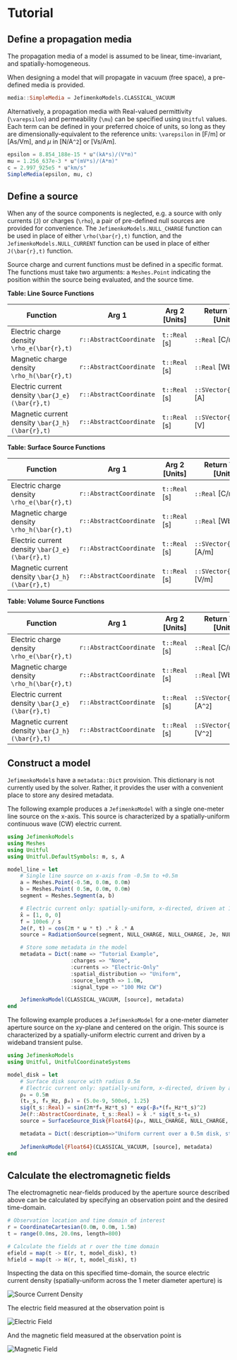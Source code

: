 # Tutorial

## Define a propagation media

The propagation media of a model is assumed to be linear, time-invariant, and
spatially-homogeneous.

When designing a model that will propagate in vacuum (free space), a pre-defined media is
provided.
```julia
media::SimpleMedia = JefimenkoModels.CLASSICAL_VACUUM
```

Alternatively, a propagation media with Real-valued permittivity (``\varepsilon``) and
permeability (``\mu``) can be specified using `Unitful` values. Each term can be defined in
your preferred choice of units, so long as they are dimensionally-equivalent to the reference
units: ``\varepsilon`` in [F/m] or [As/Vm], and $\mu$ in [N/A``^2``] or [Vs/Am].
```julia
epsilon = 8.854_188e-15 * u"(kA*s)/(V*m)"
mu = 1.256_637e-3 * u"(mV*s)/(A*m)"
c = 2.997_925e5 * u"km/s"
SimpleMedia(epsilon, mu, c)
```

## Define a source

When any of the source components is neglected, e.g. a source with only currents (``J``) or
charges (``\rho``), a pair of pre-defined null sources are provided for convenience. The
`JefimenkoModels.NULL_CHARGE` function can be used in place of either ``\rho(\bar{r},t)``
function, and the `JefimenkoModels.NULL_CURRENT` function can be used in place of either
``J(\bar{r},t)`` function.

Source charge and current functions must be defined in a specific format. The functions
must take two arguments: a `Meshes.Point` indicating the position within the source being
evaluated, and the source time.

**Table: Line Source Functions**

| Function | Arg 1 | Arg 2 [Units] | Return Type [Units] |
|---|---|---|---|
| Electric charge density ``\rho_e(\bar{r},t)``     | `r::AbstractCoordinate` | `t::Real` [s] | `::Real` [C/m] |
| Magnetic charge density ``\rho_h(\bar{r},t)``     | `r::AbstractCoordinate` | `t::Real` [s] | `::Real` [Wb/m] |
| Electric current density ``\bar{J_e}(\bar{r},t)`` | `r::AbstractCoordinate` | `t::Real` [s] | `::SVector{3,Real}` [A] |
| Magnetic current density ``\bar{J_h}(\bar{r},t)`` | `r::AbstractCoordinate` | `t::Real` [s] | `::SVector{3,Real}` [V] |

**Table: Surface Source Functions**

| Function | Arg 1 | Arg 2 [Units] | Return Type [Units] |
|---|---|---|---|
| Electric charge density ``\rho_e(\bar{r},t)``     | `r::AbstractCoordinate` | `t::Real` [s] | `::Real` [C/m``^2``] |
| Magnetic charge density ``\rho_h(\bar{r},t)``     | `r::AbstractCoordinate` | `t::Real` [s] | `::Real` [Wb/m``^2``] |
| Electric current density ``\bar{J_e}(\bar{r},t)`` | `r::AbstractCoordinate` | `t::Real` [s] | `::SVector{3,Real}` [A/m] |
| Magnetic current density ``\bar{J_h}(\bar{r},t)`` | `r::AbstractCoordinate` | `t::Real` [s] | `::SVector{3,Real}` [V/m] |

**Table: Volume Source Functions**

| Function | Arg 1 | Arg 2 [Units] | Return Type [Units] |
|---|---|---|---|
| Electric charge density ``\rho_e(\bar{r},t)``     | `r::AbstractCoordinate` | `t::Real` [s] | `::Real` [C/m``^3``] |
| Magnetic charge density ``\rho_h(\bar{r},t)``     | `r::AbstractCoordinate` | `t::Real` [s] | `::Real` [Wb/m``^3``] |
| Electric current density ``\bar{J_e}(\bar{r},t)`` | `r::AbstractCoordinate` | `t::Real` [s] | `::SVector{3,Real}` [A``^2``] |
| Magnetic current density ``\bar{J_h}(\bar{r},t)`` | `r::AbstractCoordinate` | `t::Real` [s] | `::SVector{3,Real}` [V``^2``] |

## Construct a model

`JefimenkoModel`s have a `metadata::Dict` provision. This dictionary is not currently used
by the solver. Rather, it provides the user with a convenient place to store any desired
metadata.

The following example produces a `JefimenkoModel` with a single one-meter line source on
the x-axis. This source is characterized by a spatially-uniform continuous wave (CW) electric
current.
```julia
using JefimenkoModels
using Meshes
using Unitful
using Unitful.DefaultSymbols: m, s, A

model_line = let
    # Single line source on x-axis from -0.5m to +0.5m
    a = Meshes.Point(-0.5m, 0.0m, 0.0m)
    b = Meshes.Point( 0.5m, 0.0m, 0.0m)
    segment = Meshes.Segment(a, b)

    # Electric current only: spatially-uniform, x-directed, driven at 100 MHz
    x̂ = [1, 0, 0]
    f = 100e6 / s
    Je(r̄, t) = cos(2π * ω * t) .* x̂ .* A
    source = RadiationSource(segment, NULL_CHARGE, NULL_CHARGE, Je, NULL_CURRENT)

    # Store some metadata in the model
    metadata = Dict(:name => "Tutorial Example",
                    :charges => "None",
                    :currents => "Electric-Only"
                    :spatial_distribution => "Uniform",
                    :source_length => 1.0m,
                    :signal_type => "100 MHz CW")

    JefimenkoModel(CLASSICAL_VACUUM, [source], metadata)
end
```

The following example produces a `JefimenkoModel` for a one-meter diameter aperture source on
the xy-plane and centered on the origin. This source is characterized by a spatially-uniform
electric current and driven by a wideband transient pulse.
```julia
using JefimenkoModels
using Unitful, UnitfulCoordinateSystems

model_disk = let
    # Surface disk source with radius 0.5m
    # Electric current only: spatially-uniform, x-directed, driven by a transient pulse
    ρ₀ = 0.5m
    (t₀_s, f₀_Hz, β₀) = (5.0e-9, 500e6, 1.25)
    sig(t_s::Real) = sin(2π*f₀_Hz*t_s) * exp(-β₀*(f₀_Hz*t_s)^2)
    Je(r̄::AbstractCoordinate, t_s::Real) = x̂ .* sig(t_s-t₀_s)             # t in s -> Jₑ in A
    source = SurfaceSource_Disk{Float64}(ρ₀, NULL_CHARGE, NULL_CHARGE, Je, NULL_CURRENT)

    metadata = Dict(:description=>"Uniform current over a 0.5m disk, stimulated by transient pulse signal.")
    
    JefimenkoModel{Float64}(CLASSICAL_VACUUM, [source], metadata)
end
```

## Calculate the electromagnetic fields

The electromagnetic near-fields produced by the aperture source described above can be
calculated by specifying an observation point and the desired time-domain.
```julia
# Observation location and time domain of interest
r = CoordinateCartesian(0.0m, 0.0m, 1.5m)
t = range(0.0ns, 20.0ns, length=800)

# Calculate the fields at r over the time domain
efield = map(t -> E(r, t, model_disk), t)
hfield = map(t -> H(r, t, model_disk), t)
```

Inspecting the data on this specified time-domain, the source electric current density
(spatially-uniform across the 1 meter diameter aperture) is

![Source Current Density](./assets/tutorial/disk_fig_source.png)

The electric field measured at the observation point is

![Electric Field](./assets/tutorial/disk_fig_efield.png)

And the magnetic field measured at the observation point is

![Magnetic Field](./assets/tutorial/disk_fig_hfield.png)
